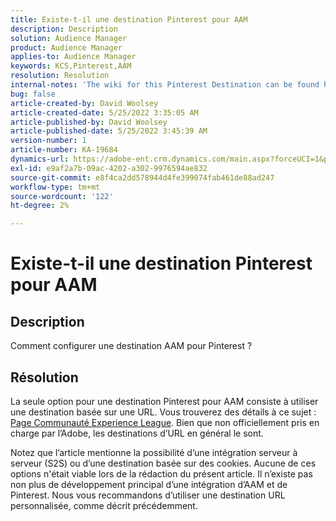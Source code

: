 ```yaml
---
title: Existe-t-il une destination Pinterest pour AAM
description: Description
solution: Audience Manager
product: Audience Manager
applies-to: Audience Manager
keywords: KCS,Pinterest,AAM
resolution: Resolution
internal-notes: 'The wiki for this Pinterest Destination can be found here: https://wiki.corp.adobe.com/display/MCPI/Pinterest+-+AAM+Destination+-+IN+DEVELOPMENT'
bug: false
article-created-by: David Woolsey
article-created-date: 5/25/2022 3:35:05 AM
article-published-by: David Woolsey
article-published-date: 5/25/2022 3:45:39 AM
version-number: 1
article-number: KA-19684
dynamics-url: https://adobe-ent.crm.dynamics.com/main.aspx?forceUCI=1&pagetype=entityrecord&etn=knowledgearticle&id=0a2b6ba9-dbdb-ec11-a7b6-0022480b01c5
exl-id: e9af2a7b-09ac-4202-a302-9976594ae832
source-git-commit: e8f4ca2dd578944d4fe399074fab461de88ad247
workflow-type: tm+mt
source-wordcount: '122'
ht-degree: 2%

---
```


# Existe-t-il une destination Pinterest pour AAM

## Description


Comment configurer une destination AAM pour Pinterest ?


## Résolution


La seule option pour une destination Pinterest pour AAM consiste à utiliser une destination basée sur une URL. Vous trouverez des détails à ce sujet : [Page Communauté Experience League](https://experienceleaguecommunities.adobe.com/t5/adobe-audience-manager-questions/pinterest-destination/td-p/434687). Bien que non officiellement pris en charge par l’Adobe, les destinations d’URL en général le sont.

Notez que l’article mentionne la possibilité d’une intégration serveur à serveur (S2S) ou d’une destination basée sur des cookies. Aucune de ces options n&#39;était viable lors de la rédaction du présent article. Il n’existe pas non plus de développement principal d’une intégration d’AAM et de Pinterest. Nous vous recommandons d’utiliser une destination URL personnalisée, comme décrit précédemment.
